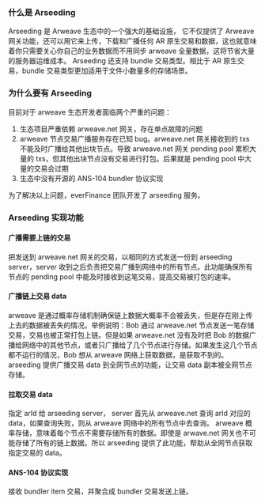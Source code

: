 ### 什么是 Arseeding
Arseeding 是 Arweave 生态中的一个强大的基础设施，
它不仅提供了 Arweave 网关功能，还可以用它来上传，下载和广播任何 AR 原生交易和数据，这也就意味着你只需要关心你自己的业务数据而不用同步 arweave 全量数据，这将节省大量的服务器运维成本。
Arseeding 还支持 bundle 交易类型。相比于 AR 原生交易，bundle 交易类型更加适用于文件小数量多的存储场景。

### 为什么要有 Arseeding
目前对于 arweave 生态开发者面临两个严重的问题：
1. 生态项目严重依赖 arweave.net 网关，存在单点故障的问题
2. arweave 节点交易广播服务存在已知 bug。arweave.net 网关接收到的 txs 不能及时广播给其他出块节点。导致 arweave.net 网关 pending pool 累积大量的 txs，但其他出块节点没有交易进行打包。后果就是 pending pool 中大量的交易会过期
3. 生态中没有开源的 ANS-104 bundler 协议实现

为了解决以上问题，everFinance 团队开发了 arseeding 服务。

### Arseeding 实现功能

#### 广播需要上链的交易
把发送到 arweave.net  网关的交易，以相同的方式发送一份到 arseeding server，server 收到之后负责把交易广播到网络中的所有节点。此功能确保所有节点的 pending pool 中能及时接收到这笔交易，提高交易被打包的速率。

#### 广播链上交易 data
arweave 是通过概率存储机制确保链上数据大概率不会被丢失，但是存在刚上传上去的数据被丢失的情况。举例说明：Bob 通过 arweave.net 节点发送一笔存储交易，交易也被正常打包上链。但是如果 arweave.net 没有及时把 Bob 的数据广播给网络中的其他节点，或者只广播给了几个节点进行存储。如果发生这几个节点都不运行的情况，Bob 想从 arweave 网络上获取数据，是获取不到的。
arseeding 提供广播交易 data 到全网节点的功能，让交易 data 副本被全网节点存储。

#### 拉取交易 data
指定 arId 给 arseeding server， server 首先从 arweave.net 查询 arId 对应的 data，如果查询失败，则从 arweave 网络中的所有节点中去查询。
arweave 概率存储，意味着每个节点不需要存储所有的数据。即使是 arwave.net 网关也不可能存储了所有的链上数据。所以 arseeding 提供了此功能，帮助从全网节点获取指定交易的 data。

#### ANS-104 协议实现
接收 bundler item 交易，并聚合成 bundler 交易发送上链。
